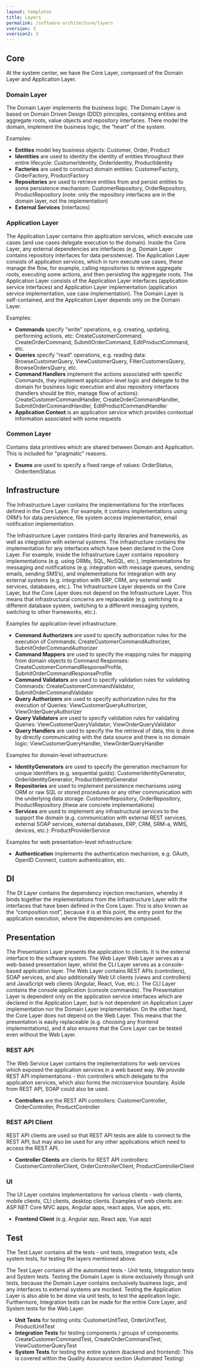 ```yaml
---
layout: templates
title: Layers
permalink: /software-architecture/layers
vversion: 3
vversion2: 3
---
```



## Core

At the system center, we have the Core Layer, composed of the Domain Layer and Application Layer.

### Domain Layer

The Domain Layer implements the business logic. The Domain Layer is based on Domain Driven Design \(DDD\) principles, containing entities and aggregate roots, value objects and repository interfaces. There model the domain, implement the business logic, the “heart” of the system. 

Examples:

* **Entities** model key business objects: Customer, Order, Product
* **Identities** are used to identity the identity of entities throughout their entire lifecycle: CustomerIdentity, OrderIdentity, ProductIdentity
* **Factories** are used to construct domain entities: CustomerFactory, OrderFactory, ProductFactory
* **Repositories** are used to retrieve entities from and persist entities to some persistence mechanism: CustomerRepository, OrderRepository, ProductRepository \(note: only the repository interfaces are in the domain layer, not the implementation\)
* **External Services** \(interfaces\)

### Application Layer

The Application Layer contains thin application services, which execute use cases \(and use cases delegate execution to the domain\). Inside the Core Layer, any external dependencies are interfaces \(e.g. Domain Layer contains repository interfaces for data persistence\). The Application Layer consists of application services, which in turn execute use cases, these manage the flow, for example, calling repositories to retrieve aggregate roots, executing some actions, and then persisting the aggregate roots. The Application Layer consists of the Application Layer interfaces \(application service interfaces\) and Application Layer implementation \(application service implementation, use case implementation\). The Domain Layer is self-contained, and the Application Layer depends only on the Domain Layer.

Examples:

* **Commands** specify "write" operations, e.g. creating, updating, performing actions, etc: CreateCustomerCommand, CreateOrderCommand, SubmitOrderCommand, EditProductCommand, etc.
* **Queries** specify "read" operations, e.g. reading data: BrowseCustomerQuery, ViewCustomerQuery, FilterCustomersQuery, BrowseOrdersQuery, etc.
* **Command Handlers** implement the actions associated with specific Commands, they implement application-level logic and delegate to the domain for business logic execution and also repository interfaces \(handlers should be thin, manage flow of actions\): CreateCustomerCommandHandler, CreateOrderCommandHandler, SubmitOrderCommandHandler, EditProductCommandHandler
* **Application Context** is an application service which provides contextual information associated with some requests

### Common Layer

Contains data primitives which are shared between Domain and Application. This is included for "pragmatic" reasons.

* **Enums** are used to specify a fixed range of values: OrderStatus, OrderItemStatus

## Infrastructure

The Infrastructure Layer contains the implementations for the interfaces defined in the Core Layer. For example, it contains implementations using ORM’s for data persistence, file system access implementation, email notification implementation.

The Infrastructure Layer contains third-party libraries and frameworks, as well as integration with external systems. The infrastructure contains the implementation for any interfaces which have been declared in the Core Layer. For example, inside the Infrastructure Layer contains repository implementations \(e.g. using ORMs, SQL, NoSQL, etc.\), implementations for messaging and notifications \(e.g. integration with message queues, sending emails, sending SMS’s\), and implementations for integration with any external systems \(e.g. integration with ERP, CRM, any external web services, databases, etc.\). The Infrastructure Layer depends on the Core Layer, but the Core Layer does not depend on the Infrastructure Layer. This means that infrastructural concerns are replaceable \(e.g. switching to a different database system, switching to a different messaging system, switching to other frameworks, etc.\).

Examples for application-level infrastructure:

* **Command Authorizers** are used to specify authorization rules for the execution of Commands: CreateCustomerCommandAuthorizer, SubmitOrderCommandAuthorizer
* **Command Mappers** are used to specify the mapping rules for mapping from domain objects to Command Responses: CreateCustomerCommandResponseProfile, SubmitOrderCommandResponseProfile
* **Command Validators** are used to specify validation rules for validating Commands: CreateCustomerCommandValidator, SubmitOrderCommandValidator
* **Query Authorizers** are used to specify authorization rules for the execution of Queries: ViewCustomerQueryAuthorizer, ViewOrderQueryAuthorizer
* **Query Validators** are used to specify validation rules for validating Queries: ViewCustomerQueryValidator, ViewOrderQueryValidator
* **Query Handlers** are used to specify the the retrieval of data, this is done by directly communicating with the data source and there is no domain logic: ViewCustomerQueryHandler, ViewOrderQueryHandler

Examples for domain-level infrastructure:

* **IdentityGenerators** are used to specify the generation mechanism for unique identifiers \(e.g. sequential guids\): CustomerIdentityGenerator, OrderIdentityGenerator, ProductIdentityGenerator
* **Repositories** are used to implement persistence mechanisms using ORM or raw SQL or stored procedures or any other communication with the underlying data storage: CustomerRepository, OrderRepository, ProductRepository \(these are concrete implementations\)
* **Services** are used to implement any infrastructural services to the support the domain \(e.g. communication with external REST services, external SOAP services, external databases, ERP, CRM, SRM-a, WMS, devices, etc.\): ProductProviderService

Examples for web presentation-level infrastructure:

* **Authentication** implements the authentication mechanism, e.g. OAuth, OpenID Connect, custom authentication, etc.

## DI

The DI Layer contains the dependency injection mechanism, whereby it binds together the implementations from the Infrastructure Layer with the interfaces that have been defined in the Core Layer. This is also known as the “composition root”, because it is at this point, the entry point for the application execution, where the dependencies are composed.

## Presentation

The Presentation Layer presents the application to clients. It is the external interface to the software system. The Web Layer Web Layer serves as a web-based presentation layer, whilst the CLI Layer serves as a console-based application layer. The Web Layer contains REST APIs \(controllers\), SOAP services, and also additionally Web UI clients \(views and controllers\) and JavaScript web clients \(Angular, React, Vue, etc.\). The CLI Layer contains the console application \(console commands\). The Presentation Layer is dependent only on the application service interfaces which are declared in the Application Layer, but is not dependent on Application Layer implementation nor the Domain Layer implementation. On the other hand, the Core Layer does not depend on the Web Layer. This means that the presentation is easily replaceable \(e.g. choosing any frontend implementations\), and it also ensures that the Core Layer can be tested even without the Web Layer.

### REST API

The Web Service Layer contains the implementations for web services which exposed the application services in a web based way. We provide REST API implementations - thin controllers which delegate to the application services, which also forms the microservice boundary. Aside from REST API, SOAP could also be used.

* **Controllers** are the REST API controllers: CustomerController, OrderController, ProductController

### REST API Client

REST API clients are used so that REST API tests are able to connect to the REST API, but may also be used for any other applications which need to access the REST API.

* **Controller Clients** are clients for REST API controllers: CustomerControllerClient, OrderControllerClient, ProductControllerClient

### UI

The UI Layer contains implementations for various clients - web clients, mobile clients, CLI clients, desktop clients. Examples of web clients are: ASP.NET Core MVC apps, Angular apps, react apps, Vue apps, etc.

* **Frontend Client** \(e.g. Angular app, React app, Vue app\)

## Test

The Test Layer contains all the tests - unit tests, integration tests, e2e system tests, for testing the layers mentioned above.

The Test Layer contains all the automated tests - Unit tests, Integration tests and System tests. Testing the Domain Layer is done exclusively through unit tests, because the Domain Layer contains exclusively business logic, and any interfaces to external systems are mocked. Testing the Application Layer is also able to be done via unit tests, to test the application logic. Furthermore, Integration tests can be made for the entire Core Layer, and System tests for the Web Layer.

* **Unit Tests** for testing units: CustomerUnitTest, OrderUnitTest, ProductUnitTest
* **Integration Tests** for testing components / groups of components: CreateCustomerCommandTest, CreateOrderCommandTest, ViewCustomerQueryTest
* **System Tests** for testing the entire system \(backend and frontend\): This is covered within the Quality Assurance section \(Automated Testing\)



